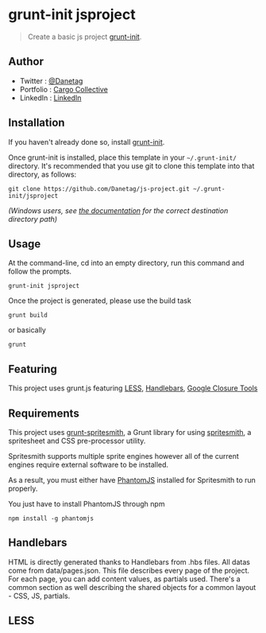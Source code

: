 # grunt-init jsproject

> Create a basic js project [grunt-init][].

[grunt-init]: http://gruntjs.com/project-scaffolding

## Author

- Twitter   : [@Danetag](https://twitter.com/danetag)
- Portfolio : [Cargo Collective](http://cargocollective.com/danetag)
- LinkedIn  : [LinkedIn](fr.linkedin.com/in/danetag/en)

## Installation
If you haven't already done so, install [grunt-init][].

Once grunt-init is installed, place this template in your `~/.grunt-init/` directory. It's recommended that you use git to clone this template into that directory, as follows:

```
git clone https://github.com/Danetag/js-project.git ~/.grunt-init/jsproject
```

_(Windows users, see [the documentation][grunt-init] for the correct destination directory path)_

## Usage

At the command-line, cd into an empty directory, run this command and follow the prompts.

```
grunt-init jsproject
```

Once the project is generated, please use the build task

```
grunt build
```

or basically

```
grunt
```

## Featuring

This project uses grunt.js featuring [LESS](http://lesscss.org/), [Handlebars](http://handlebarsjs.com/), [Google Closure Tools](https://developers.google.com/closure/)

## Requirements

This project uses [grunt-spritesmith](https://github.com/Ensighten/grunt-spritesmith), a Grunt library for using [spritesmith](https://github.com/Ensighten/spritesmith), a spritesheet and CSS pre-processor utility.

Spritesmith supports multiple sprite engines however all of the current engines require external software to be installed.

As a result, you must either have [PhantomJS](http://phantomjs.org/) installed for Spritesmith to run properly. 

You just have to install PhantomJS through npm

```
npm install -g phantomjs
```

## Handlebars

HTML is directly generated thanks to Handlebars from .hbs files. All datas come from data/pages.json. This file describes every page of the project. For each page, you can add content values, as partials used. There's a common section as well describing the shared objects for a common layout - CSS, JS, partials.

## LESS